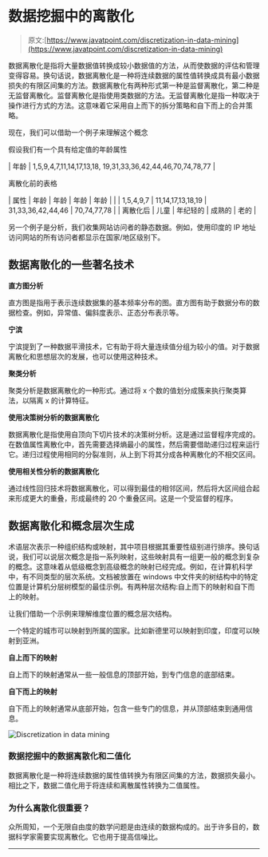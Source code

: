 # 数据挖掘中的离散化

> 原文:[https://www.javatpoint.com/discretization-in-data-mining](https://www.javatpoint.com/discretization-in-data-mining)

数据离散化是指将大量数据值转换成较小数据值的方法，从而使数据的评估和管理变得容易。换句话说，数据离散化是一种将连续数据的属性值转换成具有最小数据损失的有限区间集的方法。数据离散化有两种形式第一种是监督离散化，第二种是无监督离散化。监督离散化是指使用类数据的方法。无监督离散化是指一种取决于操作进行方式的方法。这意味着它采用自上而下的拆分策略和自下而上的合并策略。

现在，我们可以借助一个例子来理解这个概念

假设我们有一个具有给定值的年龄属性

| 年龄 | 1,5,9,4,7,11,14,17,13,18, 19,31,33,36,42,44,46,70,74,78,77 |

离散化前的表格

| 属性 | 年龄 | 年龄 | 年龄 | 年龄 |
|  | 1,5,4,9,7 | 11,14,17,13,18,19 | 31,33,36,42,44,46 | 70,74,77,78 |
| 离散化后 | 儿童 | 年纪轻的 | 成熟的 | 老的 |

另一个例子是分析，我们收集网站访问者的静态数据。例如，使用印度的 IP 地址访问网站的所有访问者都显示在国家/地区级别下。

## 数据离散化的一些著名技术

**直方图分析**

直方图是指用于表示连续数据集的基本频率分布的图。直方图有助于数据分布的数据检查。例如，异常值、偏斜度表示、正态分布表示等。

**宁滨**

宁滨提到了一种数据平滑技术，它有助于将大量连续值分组为较小的值。对于数据离散化和思想层次的发展，也可以使用这种技术。

**聚类分析**

聚类分析是数据离散化的一种形式。通过将 x 个数的值划分成簇来执行聚类算法，以隔离 x 的计算特征。

**使用决策树分析的数据离散化**

数据离散化是指使用自顶向下切片技术的决策树分析。这是通过监督程序完成的。在数值属性离散化中，首先需要选择熵最小的属性，然后需要借助递归过程来运行它。递归过程使用相同的分裂准则，从上到下将其分成各种离散化的不相交区间。

**使用相关性分析的数据离散化**

通过线性回归技术将数据离散化，可以得到最佳的相邻区间，然后将大区间组合起来形成更大的重叠，形成最终的 20 个重叠区间。这是一个受监督的程序。

## 数据离散化和概念层次生成

术语层次表示一种组织结构或映射，其中项目根据其重要性级别进行排序。换句话说，我们可以说层次概念是指一系列映射，这些映射具有一组更一般的概念到复杂的概念。这意味着从低级概念到高级概念的映射已经完成。例如，在计算机科学中，有不同类型的层次系统。文档被放置在 windows 中文件夹的树结构中的特定位置是计算机分层树模型的最佳示例。有两种层次结构:自上而下的映射和自下而上的映射。

让我们借助一个示例来理解维度位置的概念层次结构。

一个特定的城市可以映射到所属的国家。比如新德里可以映射到印度，印度可以映射到亚洲。

**自上而下的映射**

自上而下的映射通常从一些一般信息的顶部开始，到专门信息的底部结束。

**自下而上的映射**

自下而上的映射通常从底部开始，包含一些专门的信息，并从顶部结束到通用信息。

![Discretization in data mining](../Images/a84a109d1995ccf476eb1d3fd4270771.png)

### 数据挖掘中的数据离散化和二值化

数据离散化是一种将连续数据的属性值转换为有限区间集的方法，数据损失最小。相比之下，数据二值化用于将连续和离散属性转换为二值属性。

### 为什么离散化很重要？

众所周知，一个无限自由度的数学问题是由连续的数据构成的。出于许多目的，数据科学家需要实现离散化。它也用于提高信噪比。

* * *
